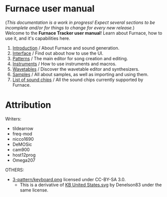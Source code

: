 # Furnace user manual

(_This documentation is a work in progress! Expect several sections to be incomplete and/or for things to change for every new release._)
<br />Welcome to the **Furnace Tracker user manual**! Learn about Furnace, how to use it, and it's capabilities here.

1. [Introduction](1-intro/README.md) / About Furnace and sound generation.
2. [Interface](2-interface/README.md) / Find out about how to use the UI.
3. [Patterns](3-pattern/README.md) / The main editor for song creation and editing.
4. [Instruments](4-instrument/README.md) / How to use instruments and macros.
5. [Wavetables](5-wave/README.md) / Discover the wavetable editor and synthesizers.
6. [Samples](6-sample/README.md) / All about samples, as well as importing and using them.
7. [List of sound chips](7-systems/README.md) / All the sound chips currently supported by Furnace.

# Attribution

Writers:

- tildearrow
- freq-mod
- nicco1690
- DeMOSic
- cam900
- host12prog
- Omega207

OTHERS:

- [3-pattern/keyboard.png](3-pattern/keyboard.png) licensed under CC-BY-SA 3.0.
  - This is a derivative of [KB United States.svg](https://en.wikipedia.org/wiki/File:KB_United_States.svg) by Denelson83 under the same license.
